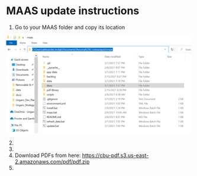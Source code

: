 # MAAS update instructions


1. Go to your MAAS folder and copy its location

<img src="https://github.com/AlxndrMlk/maas/raw/main/docs/folder_location.png" width="500">

2. 
3. 
4. Download PDFs from here: https://cbu-pdf.s3.us-east-2.amazonaws.com/pdf/pdf.zip
5. 
